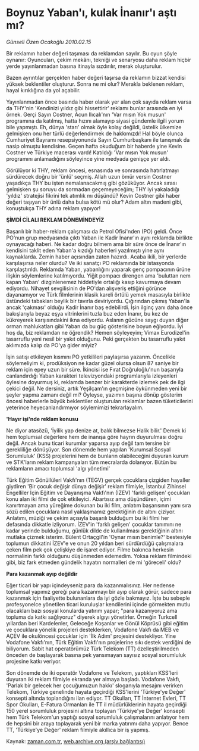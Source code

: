# Boynuz Yaban'ı, kulak İnanır'ı aştı mı?

*Günseli Özen Ocakoğlu 2010.02.15*

<tr><td class="metin" colspan="2" style="padding-top: 20px; padding-left: 5px; ">Bir reklamın haber değeri taşıması da reklamdan sayılır. Bu oyun şöyle oynanır: Oyuncuları, çekim mekânı, tekniği ve senaryosu daha reklam hiçbir yerde yayınlanmadan basına itinayla sızdırılır, merak oluşturulur.</td></tr><tr><td class="metin" colspan="2" style="padding-top: 20px; padding-left: 5px; "><p>Bazen ayrıntılar gerçekten haber değeri taşırsa da reklamın bizzat kendisi yüksek beklentiler oluşturur. Sonra ne mi olur? Merakla beklenen reklam, hayal kırıklığına da yol açabilir. 
<p> Yayınlanmadan önce basında haber olarak yer alan çok sayıda reklam varsa da THY'nin 'Kendinizi yıldız gibi hissettirir' reklamı bunlar arasında en iyi örnek. Gerçi Sayın Costner, Acun Ilıcalı'nın 'Var mısın Yok musun' programına da katılmış, hatta hızını alamayıp siyasi gündemle ilgili yorum bile yapmıştı. Eh, dünya 'starı' olmak öyle kolay değildi, üstelik ülkemize gelmişken onu her türlü değerlendirmek de hakkımızdı! Hal böyle olunca Cumhuriyet Bayramı resepsiyonunda Sayın Cumhurbaşkanı ile tanışmak da nasip olmuştu kendisine. Geçen hafta okuduğum bir haberde yine Kevin Costner ve Türkiye macerası vardı! Katıldığı 'Var mısın Yok musun' programını anlamadığını söyleyince yine medyada genişçe yer aldı.
<p> Görülüyor ki THY, reklam öncesi, esnasında ve sonrasında hatırlatmayı sürdürecek doğru bir 'ünlü' seçmiş. Allah uzun ömür versin Costner yaşadıkça THY bu işten nemalanacakmış gibi gözüküyor. Ancak sırası gelmişken şu soruyu da sormadan geçemeyeceğim; THY iyi yakaladığı 'yıldız' stratejisi fikrini tek atımlık mı düşündü? Kevin Costner gibi haber değeri taşıyan bir ünlü daha bulsa kötü mü olur? Adam altın madeni gibi, konuştukça THY adına reklam yapıyor! 
<p><b>ŞİMDİ CİLALI REKLAM DÖNEMİNDEYİZ</b>
<p>Başarılı bir haber-reklam çalışması da Petrol Ofisi'nden (PO) geldi. Önce PO'nun grup medyasında çıktı Yaban ile Kadir İnanır'ın aynı reklamda birlikte oynayacağı haberi. Ne kadar doğru bilmem ama bir süre önce de İnanır'ın kendisini taklit eden Yaban'a kızdığı haberleri yazılmıştı yine aynı kaynaklarda. Zemin haber açısından zaten hazırdı. Acaba ikili, bir yerlerde karşılaşırsa neler olurdu? Ve iki sanatçı PO reklamında bir istasyonda karşılaştırıldı. Reklamda Yaban, yabanlığını yaparak genç pompacının ürüne ilişkin söylemlerine katılmıyordu. Yiğit pompacı direngen ama 'buluttan nem kapan Yaban' dizginlenemez hiddetiyle ortalığı kasıp kavurmaya devam ediyordu. Nihayet sevgilisinin de PO'dan alışveriş ettiğini görünce dayanamıyor ve Türk filmlerinin klasik kareli örtülü yemek masasıyla birlikte üstündeki tabakları beylik bir tavırla deviriyordu. Çığırından çıkmış Yaban'la ancak 'çakması' olduğu Kadir İnanır baş edebilirdi. İşin ilginç yanı daha önce bakışlarıyla beyaz eşya vitrinlerini tuzla buz eden İnanır, bu kez de kükreyerek karşısındakini ikna ediyordu. Aslanın gücüne saygı duyan diğer orman mahlukatları gibi Yaban da bu güç gösterisine boyun eğiyordu. İyi hoş da, biz reklamdan ne öğrendik? Hemen söyleyeyim; Vimax Eurodizel'in tasarruflu yeni nesil bir yakıt olduğunu. Peki gerçekten bu tasarruflu yakıt aklımızda kalıp da PO'ya gider miyiz?
<p> İşin satışı etkileyen kısmını PO yetkilileri paylaşırsa yazarım. Öncelikle söylemeliyim ki, prodüksiyon ne kadar güzel olursa olsun 87 saniye bir reklam için epey uzun bir süre. İkincisi ise Fırat Doğruloğlu'nun başarıyla canlandırdığı Yaban karakteri televizyondaki programlarıyla izleyenleri öylesine doyurmuş ki, reklamda benzer bir karakterde izlemek pek de ilgi çekici değil. Ne dersiniz, artık Yeşilçam'ın geçmişine öykünmeden yeni bir şeyler yapma zamanı değil mi? Öyleyse, yazımın başına dönüp gösterim öncesi haberlerle büyük beklentiler oluşturulan reklamlar bazen tüketicilerini yeterince heyecanlandırmıyor söylemimizi tekrarlayalım.
<p><b>'Hayır işi'nde reklam konusu</b>
<p>Ne diyor atasözü, 'İyilik yap denize at, balık bilmezse Halik bilir.' Demek ki hem toplumsal değerlere hem de inanışa göre hayrın duyurulması doğru değil. Ancak bunu ticari kurumlar yaparsa ayıp değil tam tersine bir gerekliliğe dönüşüyor. Son dönemde hem yapılan 'Kurumsal Sosyal Sorumluluk' (KSS) projelerini hem de bunların olabileceğini duyuran kurum ve STK'ların reklam kampanyaları tüm mecralarda dolanıyor. Bütün bu reklamların amacı toplumsal 'algı yönetimi' 
<p> Türk Eğitim Gönüllüleri Vakfı'nın (TEGV) gerçek çocuklara çizgiden hayaller giydiren 'Bir çocuk değişir dünya değişir' reklam filmiyle, İstanbul Zihinsel Engelliler İçin Eğitim ve Dayanışma Vakfı'nın (İZEV) 'farklı gelişen' çocukları konu alan iki filmi de çok etkileyici. Abartısız ama düşündüren, içimi kanırtmayan ama yüreğime dokunan bu iki film, anlatım başarısının yanı sıra sözü edilen çocuklara nasıl yaklaşmamız gerektiğinin de altını çiziyor. Anlatımı, müziği ve çekim açısıyla başarılı bulduğum bu iki filmi her defasında dikkatle izliyorum. İZEV'in 'farklı gelişen' çocuklar tanımını ne kadar yerinde bulduğumu, günlük dilde de kullanılması gerektiğinin altını mutlaka çizmek isterim. Bülent Ortaçgil'in 'Oynar mısın benimle?' bestesiyle toplumun dikkatini İZEV'e ve onun 20 yıldan beri sürdürdüğü çalışmalara çeken film pek çok çelişkiye de işaret ediyor. Filme bakınca herkesin normalinin farklı olduğunu düşünmeden edemedim. Yoksa reklam filmindeki gibi, biz fark etmeden gündelik hayatın normalleri de mi 'göreceli' oldu?
<p><b>Para kazanmak ayıp değildir</b>
<p>Eğer ticari bir yapı içindeyseniz para da kazanmalısınız. Her nedense toplumsal yapımız gereği para kazanmayı bir ayıp olarak görür, sadece para kazanmak için faaliyette bulunanlara da iyi gözle bakmayız. İşte bu sebeple profesyonelce yönetilen ticari kuruluşlar kendilerini içinde görmekten mutlu olacakları bazı sosyal konularda yatırım yapar; "para kazanıyoruz ama topluma da katkı sağlıyoruz" diyerek algıyı yönetirler. Örneğin Turkcell yıllardan beri Kardelenler, Geleceğe Koşanlar ve Gönül Köprüsü gibi eğitim ve çocuklara yönelik projeleri desteklerken, Vodafone Vakfı da MEB ve AÇEV ile okulöncesi çocuklar için 'İlk Adım' projesini destekliyor. Yine Vodafone Vakfı'nın, Türk Eğitim Vakfı'nın projelerine sıkı destek verdiğini de biliyorum. Sabit hat operatörümüz Türk Telekom (TT) özelleştirilmeden önceden de başlayarak basına pek yansımayan sayısız sosyal sorumluluk projesine katkı veriyor.
<p> Son dönemde de iki operatör Vodafone ve Telekom, yaptıkları KSS'leri duyuran iki reklam filmiyle ekranda yer almaya başladı. Vodafone Vakfı, 'Parlak bir gelecek her çocuğumuzun hakkı' sloganıyla mesajını verirken Telekom, Türkiye genelinde hayata geçirdiği KSS'lerini 'Türkiye'ye Değer' konsepti altında toplandığını ilan ediyor. TT Okulları, TT İnternet Evleri, TT Spor Okulları, E-Fatura Ormanları ile TT il müdürlüklerinin hayata geçirdiği 150 yerel sorumluluk projesini altına toplayan 'Türkiye'ye Değer' konsepti hem Türk Telekom'un yaptığı sosyal sorumluluk çalışmalarını anlatıyor hem de hepsini bir araya toplayarak yeni bir marka yatırımı daha yapıyor. Bence TT, 'Türkiye'ye Değer' reklam filmiyle akıllıca bir iş yapmış.<br/></p></p></p></p></p></p></p></p></p></p></p></p></td></tr>

Kaynak: [zaman.com.tr](http://zaman.com.tr/yazar.do?yazino=951712), [web.archive.org (arşiv bağlantısı)](http://web.archive.org/web/20100218150634/http://zaman.com.tr:80/yazar.do?yazino=951712)

